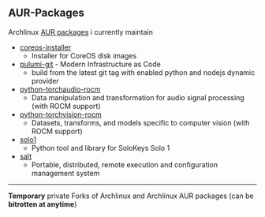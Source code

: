 ## AUR-Packages

Archlinux [AUR packages](https://aur.archlinux.org/) i currently maintain

- [coreos-installer](coreos-installer)
    - Installer for CoreOS disk images
- [pulumi-git](pulumi-git) - Modern Infrastructure as Code
    - build from the latest git tag with enabled python and nodejs dynamic provider
- [python-torchaudio-rocm](python-torchaudio-rocm)
    - Data manipulation and transformation for audio signal processing (with ROCM support)
- [python-torchvision-rocm](python-torchvision-rocm)
    - Datasets, transforms, and models specific to computer vision (with ROCM support)
- [solo1](solo1)
    - Python tool and library for SoloKeys Solo 1
- [salt](salt)
    - Portable, distributed, remote execution and configuration management system

---

**Temporary** private Forks of Archlinux and Archlinux AUR packages (can be **bitrotten at anytime**)


